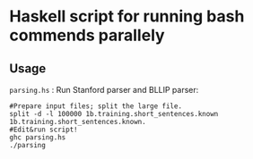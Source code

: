 # Haskell script for running bash commends parallely
## Usage
`parsing.hs` : Run Stanford parser and BLLIP parser:
```
#Prepare input files; split the large file.
split -d -l 100000 1b.training.short_sentences.known 1b.training.short_sentences.known.
#Edit&run script!
ghc parsing.hs
./parsing
```

